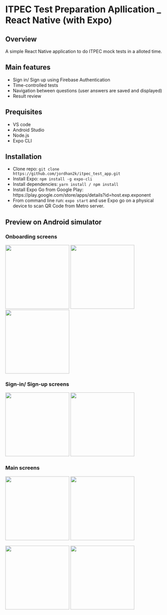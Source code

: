 <h1>ITPEC Test Preparation Apllication _ React Native (with Expo)</h1>
<h2>Overview</h2>
<p>A simple React Native application to do ITPEC mock tests in a alloted time.</p>

<h2>Main features</h2>
<ul>
<li>Sign in/ Sign up using Firebase Authentication</li>
<li>Time-controlled tests</li>
<li>Navigation between questions (user answers are saved and displayed)</li>
<li>Result review</li>
</ul>




<h2>Prequisites</h2>
<ul>
<li>VS code</li>
<li>Android Studio</li>
<li>Node.js</li>
<li>Expo CLI</li>
</ul>



<h2>Installation</h2>
<ul>
<li>Clone repo: <code>git clone https://github.com/jordhan2k/itpec_test_app.git</code></li>
  <li>Install Expo: <code>npm install -g expo-cli</code></li>
<li>Install dependencies: <code>yarn install / npm install</code></li>
<li>Install Expo Go from Google Play: https://play.google.com/store/apps/details?id=host.exp.exponent</li>
<li>From command line run: <code>expo start</code> and use Expo go on a physical device to scan QR Code from Metro server.</li>
</ul>
<h2>Preview on Android simulator</h2>
<h3>Onboarding screens</h3>
<p float="left">
<img  width="200px" src="https://github.com/jordhan2k/itpec_test_app/blob/main/demo_imgs/Screenshot_1622363287.png">
<img width="200px" src="https://github.com/jordhan2k/itpec_test_app/blob/main/demo_imgs/Screenshot_1622363300.png">
<img   width="200px" src="https://github.com/jordhan2k/itpec_test_app/blob/main/demo_imgs/Screenshot_1622363305.png">
 </p>
 
 <h3>Sign-in/ Sign-up screens</h3>
<p float="left">
<img  width="200px" src="https://github.com/jordhan2k/itpec_test_app/blob/main/demo_imgs/Screenshot_1622363326.png">
<img  width="200px" src="https://github.com/jordhan2k/itpec_test_app/blob/main/demo_imgs/Screenshot_1622363331.png">
 </p>
 
  <h3>Main screens</h3>
<p float="left">
<img  width="200px" src="https://github.com/jordhan2k/itpec_test_app/blob/main/demo_imgs/Screenshot_1622400835.png">
<img  width="200px" src="https://github.com/jordhan2k/itpec_test_app/blob/main/demo_imgs/Screenshot_1622400848.png">
 </p>
 <p float="left">
<img  width="200px" src="https://github.com/jordhan2k/itpec_test_app/blob/main/demo_imgs/Screenshot_1622400859.png">
<img  width="200px" src="https://github.com/jordhan2k/itpec_test_app/blob/main/demo_imgs/Screenshot_1622400868.png">
 </p>
 
